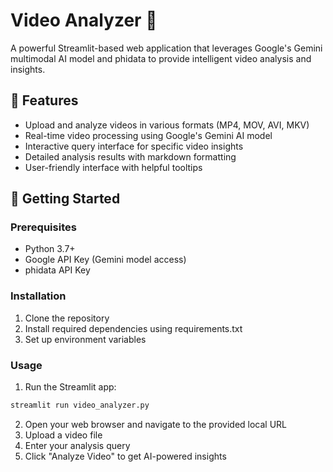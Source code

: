 # Video Analyzer 🎥

A powerful Streamlit-based web application that leverages Google's Gemini multimodal AI model and phidata to provide intelligent video analysis and insights.

## 🌟 Features

- Upload and analyze videos in various formats (MP4, MOV, AVI, MKV)
- Real-time video processing using Google's Gemini AI model
- Interactive query interface for specific video insights
- Detailed analysis results with markdown formatting
- User-friendly interface with helpful tooltips

## 🚀 Getting Started

### Prerequisites

- Python 3.7+
- Google API Key (Gemini model access)
- phidata API Key

### Installation

1. Clone the repository
2. Install required dependencies using requirements.txt
3. Set up environment variables

### Usage

1. Run the Streamlit app:
```bash
streamlit run video_analyzer.py
```
2. Open your web browser and navigate to the provided local URL
3. Upload a video file
4. Enter your analysis query
5. Click "Analyze Video" to get AI-powered insights
